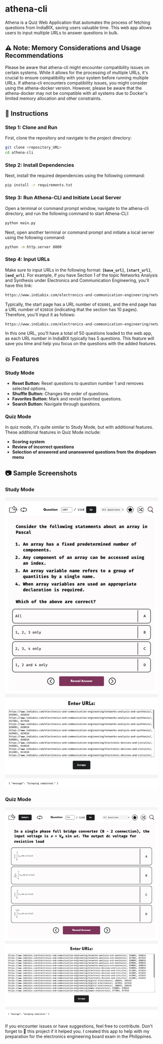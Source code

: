 # athena-cli

Athena is a Quiz Web Application that automates the process of fetching questions from IndiaBIX, saving users valuable time. This web app allows users to input multiple URLs to answer questions in bulk.

## ⚠️ Note: Memory Considerations and Usage Recommendations

Please be aware that athena-cli might encounter compatibility issues on certain systems. While it allows for the processing of multiple URLs, it's crucial to ensure compatibility with your system before running multiple URLs. If athena-cli encounters compatibility issues, you might consider using the athena-docker version. However, please be aware that the athena-docker may not be compatible with all systems due to Docker's limited memory allocation and other constraints.

## :pushpin: Instructions

### Step 1: Clone and Run

First, clone the repository and navigate to the project directory:

```bash
git clone <repository_URL>
cd athena-cli
```

### Step 2: Install Dependencies

Next, install the required dependencies using the following command:

```bash
pip install -r requirements.txt
```

### Step 3: Run Athena-CLI and Initiate Local Server

Open a terminal or command prompt window, navigate to the athena-cli directory, and run the following command to start Athena-CLI:

```bash
python main.py
```

Next, open another terminal or command prompt and initiate a local server using the following command:

```bash
python -m http.server 8000
```
### Step 4: Input URLs

Make sure to input URLs in the following format: **`[base_url]`**, **`[start_url]`**, **`[end_url]`**. For example, if you have Section 1 of the topic Networks Analysis and Synthesis under Electronics and Communication Engineering, you'll have this link:

```bash
https://www.indiabix.com/electronics-and-communication-engineering/networks-analysis-and-synthesis/026001
```

Typically, the start page has a URL number of `026001`, and the end page has a URL number of `026010` (indicating that the section has 10 pages). Therefore, you'll input it as follows:

```bash
https://www.indiabix.com/electronics-and-communication-engineering/networks-analysis-and-synthesis/, 026001, 026010
```

In this one URL, you’ll have a total of 50 questions loaded to the web app, as each URL number in IndiaBIX typically has 5 questions. This feature will save you time and help you focus on the questions with the added features.

## :boom: Features

### Study Mode

- **Reset Button:** Reset questions to question number 1 and removes selected options.
- **Shuffle Button:** Changes the order of questions.
- **Favorites Button:** Mark and revisit favorited questions.
- **Search Button:** Navigate through questions.

### Quiz Mode

In quiz mode, it's quite similar to Study Mode, but with additional features. These additional features in Quiz Mode include:

- **Scoring system** 
- **Review of incorrect questions** 
- **Selection of answered and unanswered questions from the dropdown menu** 

## :camera: Sample Screenshots

### Study Mode

![Study Mode Sample](study_mode_sample.png?raw=true "Study Mode Sample")

### Quiz Mode

![Quiz Mode Sample](quiz_mode_sample.png?raw=true "Quiz Mode Sample")

If you encounter issues or have suggestions, feel free to contribute. Don't forget to :star2: this project if it helped you. I created this app to help with my preparation for the electronics engineering board exam in the Philippines.